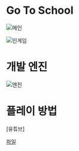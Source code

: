 # Go To School

![메인](https://www.dalae37.com/project/gotoschool/resource/image/gotoschool.webp)

![인게임](https://www.dalae37.com/project/gotoschool/resource/image/gotoschool_ingame.webp)

# 개발 엔진

![엔진](https://www.dalae37.com/project/resource/image/ZeroEngine.webp)

# 플레이 방법

[유튜브]

[파일]()
